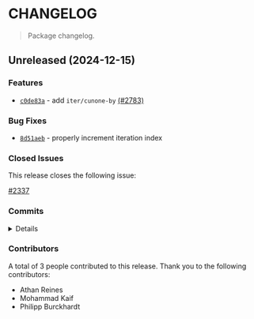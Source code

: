 # CHANGELOG

> Package changelog.

<section class="release" id="unreleased">

## Unreleased (2024-12-15)

<section class="features">

### Features

-   [`c0de83a`](https://github.com/stdlib-js/stdlib/commit/c0de83a234a12f93acfe6eabdf50f5a24c2b01a0) - add `iter/cunone-by` [(#2783)](https://github.com/stdlib-js/stdlib/pull/2783)

</section>

<!-- /.features -->

<section class="bug-fixes">

### Bug Fixes

-   [`8d51aeb`](https://github.com/stdlib-js/stdlib/commit/8d51aebea63f63f3d328c7dd5b402b327d52ff8e) - properly increment iteration index

</section>

<!-- /.bug-fixes -->

<section class="issues">

### Closed Issues

This release closes the following issue:

[#2337](https://github.com/stdlib-js/stdlib/issues/2337)

</section>

<!-- /.issues -->

<section class="commits">

### Commits

<details>

-   [`ff25e13`](https://github.com/stdlib-js/stdlib/commit/ff25e1324e1507cc076078e82badce7fdf7915f6) - **docs:** remove excess whitespace _(by Philipp Burckhardt)_
-   [`8d51aeb`](https://github.com/stdlib-js/stdlib/commit/8d51aebea63f63f3d328c7dd5b402b327d52ff8e) - **fix:** properly increment iteration index _(by Philipp Burckhardt)_
-   [`975147f`](https://github.com/stdlib-js/stdlib/commit/975147f3125c786ec1672acb3d2564ca16eaa790) - **docs:** fix TSDoc lint errors _(by Philipp Burckhardt)_
-   [`08f9c1a`](https://github.com/stdlib-js/stdlib/commit/08f9c1af6dee1cc36cda84b10230500e75d53ff5) - **chore:** minor clean-up _(by Philipp Burckhardt)_
-   [`6e9f42e`](https://github.com/stdlib-js/stdlib/commit/6e9f42e4c912485d9896eaa16c88b70fd3688e97) - **docs:** harmonize list formatting in repl.txt and ensure starting newline _(by Philipp Burckhardt)_
-   [`c0de83a`](https://github.com/stdlib-js/stdlib/commit/c0de83a234a12f93acfe6eabdf50f5a24c2b01a0) - **feat:** add `iter/cunone-by` [(#2783)](https://github.com/stdlib-js/stdlib/pull/2783) _(by Mohammad Kaif, Athan Reines)_

</details>

</section>

<!-- /.commits -->

<section class="contributors">

### Contributors

A total of 3 people contributed to this release. Thank you to the following contributors:

-   Athan Reines
-   Mohammad Kaif
-   Philipp Burckhardt

</section>

<!-- /.contributors -->

</section>

<!-- /.release -->

